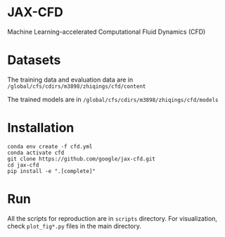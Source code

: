 # JAX-CFD
Machine Learning-accelerated Computational Fluid Dynamics (CFD)

# Datasets
The training data and evaluation data are in `/global/cfs/cdirs/m3898/zhiqings/cfd/content`

The trained models are in `/global/cfs/cdirs/m3898/zhiqings/cfd/models`

# Installation
```
conda env create -f cfd.yml
conda activate cfd
git clone https://github.com/google/jax-cfd.git
cd jax-cfd
pip install -e ".[complete]"
```

# Run

All the scripts for reproduction are in `scripts` directory.
For visualization, check `plot_fig*.py` files in the main directory.

